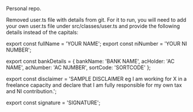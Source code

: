 Personal repo. 

Removed user.ts file with details from git. For it to run, you will need to add your own user.ts file under src/classes/user.ts and provide the following details instead of the capitals:

export const fullName = 'YOUR NAME';
export const niNumber = 'YOUR NI NUMBER';

export const bankDetails = {
    bankName: 'BANK NAME',
    acHolder: 'AC NAME',
    acNumber: 'AC NUMBER',
    sortCode: 'SORTCODE'
};

export const disclaimer = 'SAMPLE DISCLAIMER eg I am working for X in a freelance capacity and declare that I am fully responsible for my own tax and NI contribution.';

export const signature = 'SIGNATURE';
